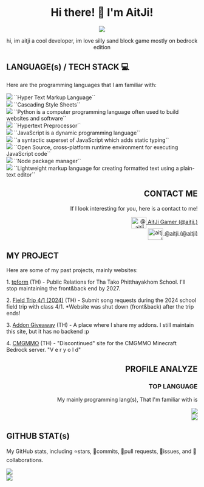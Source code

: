<div align="center">
  <h1>Hi there! 🐾 I'm AitJi!</h1>
  <a href="https://discord.gg/NVYrkFWrQh">
    <img src="https://img.shields.io/discord/1112527603698511942.svg?style=flat&label=@aitji&logo=discord&logoColor=ffffff&color=2c0101&labelColor=571f1f">
  </a>
  <p>hi, im aitji a cool developer, im love silly sand block game mostly on bedrock edition</p>
</div>


<div align="left">
  <h2>LANGUAGE(s) / TECH STACK 💻</h2>
  <p>Here are the programming languages that I am familiar with:</p>
  <div>
    <a href="#"><img src="https://img.shields.io/badge/HTML-%23E34F26.svg?style=flat&logo=html5&logoColor=white"></a>
    <span>``Hyper Text Markup Language``</span><br>
    <a href="#"><img src="https://img.shields.io/badge/CSS-%231572B6.svg?style=flat&logo=css3&logoColor=white"></a>
    <span>``Cascading Style Sheets``</span><br>
    <a href="#"><img src="https://img.shields.io/badge/PYTHON-3670A0?style=flat&logo=python&logoColor=ffdd54"></a>
    <span>``Python is a computer programming language often used to build websites and software``</span><br>
    <a href="#"><img src="https://img.shields.io/badge/PHP-%23777BB4.svg?style=flat&logo=php&logoColor=white"></a>
    <span>``Hypertext Preprocessor``</span><br>
    <a href="#"><img src="https://img.shields.io/badge/JAVASCRIPT-%23323330.svg?style=flat&logo=javascript&logoColor=%23F7DF1E"></a>
    <span>``JavaScript is a dynamic programming language``</span><br>
    <a href="#"><img src="https://img.shields.io/badge/TYPESCRIPT-%23007ACC.svg?style=flat&logo=typescript&logoColor=white"></a>
    <span>``a syntactic superset of JavaScript which adds static typing``</span><br>
    <a href="#"><img src="https://img.shields.io/badge/NODE.JS-6DA55F?style=flat&logo=node.js&logoColor=white"></a>
    <span>``Open Source, cross-platform runtime environment for executing JavaScript code``</span><br>
    <a href="#"><img src="https://img.shields.io/badge/NPM-%23000000.svg?style=flat&logo=npm&logoColor=white"></a>
    <span>``Node package manager``</span><br>
    <a href="#"><img src="https://img.shields.io/badge/MARKDOWN-%23000000.svg?style=flat&logo=markdown&logoColor=white"></a>
    <span>``Lightweight markup language for creating formatted text using a plain-text editor``</span>
  </div>
</div>


<div align="right">
  <h2>CONTACT ME</h2>
  <p>If I look interesting for you, here is a contact to me!</p>
  <div>
    <a href="https://www.youtube.com/c/@aitji." target="blank">
      <img align="center" src="https://raw.githubusercontent.com/rahuldkjain/github-profile-readme-generator/master/src/images/icons/Social/youtube.svg" alt="@aitji." height="30" width="40" />
      AitJi Gamer (@aitji.)<br>
    </a>
    <a href="https://discord.com/invite/jPerpN98JX" target="blank">
      <img align="center" src="https://raw.githubusercontent.com/rahuldkjain/github-profile-readme-generator/master/src/images/icons/Social/discord.svg" alt="aitji" height="30" width="40" />
      @aitji (@aitji)
    </a>
  </div>
</div>


<div align="left">
  <h2>MY PROJECT</h2>
  <p>Here are some of my past projects, mainly websites:</p>
  <p>1. <a href='https://tpform.vercel.app/'>tpform</a> (TH) - Public Relations for Tha Tako Phitthayakhom School. I'll stop maintaining the front&back end by 2027.</p>
  <p>2. <a href='./#'>Field Trip 4/1 (2024)</a> (TH) - Submit song requests during the 2024 school field trip with class 4/1. *Website was shut down (front&back) after the trip ends!</p>
  <p>3. <a href='https://mcbe.vercel.app/'>Addon Giveaway</a> (TH) - A place where I share my addons. I still maintain this site, but it has no backend :p</p>
  <p>4. <a href='https://cmgmmo.vercel.app/'>CMGMMO</a> (TH) - "Discontinued" site for the CMGMMO Minecraft Bedrock server. "V e r y  o l d"</p>
</div>


<div align="right">
  <h2>PROFILE ANALYZE</h2>
  <h3>TOP LANGUAGE</h3>
  <p>My mainly programming lang(s), That I'm familiar with is</p>
  <a href="#"><img src="https://img.shields.io/badge/JAVASCRIPT-%23323330.svg?style=flat&logo=javascript&logoColor=%23F7DF1E"></a>
  <br>
  <img src="https://github-readme-stats.vercel.app/api/top-langs/?username=aitji&layout=compact&theme=dracula">
</div>


<div align="left">
  <h2>GITHUB STAT(s)</h2>
  <p>My GitHub stats, including ⭐stars, 🌠commits, 🧻pull requests, 🐜issues, and 🙏collaborations.</p>
  <img src="https://count.chiya.dev/get/@aitji?theme=moebooru"><br>
  <img src="https://github-readme-stats.vercel.app/api?username=aitji&show_icons=true&theme=dracula">
</div>
